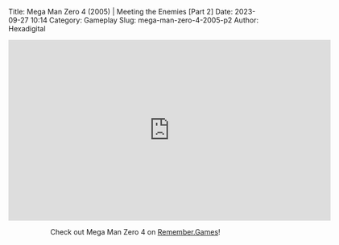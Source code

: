 Title: Mega Man Zero 4 (2005) | Meeting the Enemies [Part 2]
Date: 2023-09-27 10:14
Category: Gameplay
Slug: mega-man-zero-4-2005-p2
Author: Hexadigital

<center><iframe src="https://www.youtube.com/embed/N7pWuGv3I5c?feature=oembed" allow="accelerometer; autoplay; encrypted-media; gyroscope; picture-in-picture" width="640" height="360" frameborder="0"></iframe>

Check out Mega Man Zero 4 on [Remember.Games](https://remember.games/game/4372/mega-man-zero-4/)!</center>